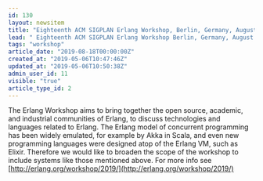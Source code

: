```yaml
---
id: 130
layout: newsitem
title: "Eighteenth ACM SIGPLAN Erlang Workshop, Berlin, Germany, August 18, 2019"
lead: " Eighteenth ACM SIGPLAN Erlang Workshop Berlin, Germany, August 18, 2019 Satellite event of the 24th ACM SIGPLAN International Conference on Functional Programming (ICFP 2019), "
tags: "workshop"
article_date: "2019-08-18T00:00:00Z"
created_at: "2019-05-06T10:47:46Z"
updated_at: "2019-05-06T10:50:38Z"
admin_user_id: 11
visible: "true"
article_type_id: 2
---
```


The Erlang Workshop aims to bring together the open source, academic, and industrial communities of Erlang, to discuss technologies and languages related to Erlang. The Erlang model of concurrent programming has been widely emulated, for example by Akka in Scala, and even new programming languages were designed atop of the Erlang VM, such as Elixir. Therefore we would like to broaden the scope of the workshop to include systems like those mentioned above. For more info see [http://erlang.org/workshop/2019/](http://erlang.org/workshop/2019/)
